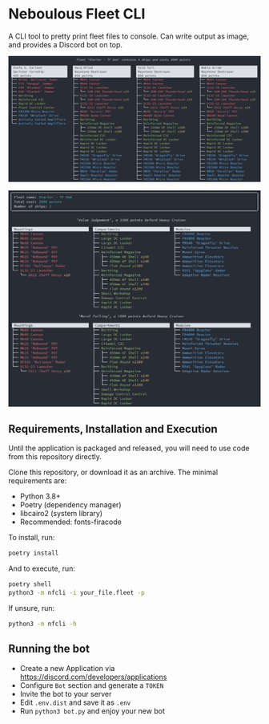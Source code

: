 # Neboulous Fleet CLI

A CLI tool to pretty print fleet files to console. Can write output as image, and provides a Discord bot on top.

![Starter - TF Ash - column view](images/tf-ash.png)

![Starter - TF Oak - stack view](images/tf-oak.png)

## Requirements, Installation and Execution

Until the application is packaged and released, you will need to use code from this repository directly.

Clone this repository, or download it as an archive. The minimal requirements are:

- Python 3.8+
- Poetry (dependency manager)
- libcairo2 (system library)
- Recommended: fonts-firacode

To install, run:

```sh
poetry install
```

And to execute, run:

```sh
poetry shell
python3 -m nfcli -i your_file.fleet -p
```

If unsure, run:

```sh
python3 -m nfcli -h
```

## Running the bot

- Create a new Application via <https://discord.com/developers/applications>
- Configure `Bot` section and generate a `TOKEN`
- Invite the bot to your server
- Edit `.env.dist` and save it as `.env`
- Run `python3 bot.py` and enjoy your new bot
